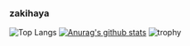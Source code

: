 ### zakihaya

<!--
**zakihaya/zakihaya** is a ✨ _special_ ✨ repository because its `README.md` (this file) appears on your GitHub profile.

Here are some ideas to get you started:

- 🔭 I’m currently working on ...
- 🌱 I’m currently learning ...
- 👯 I’m looking to collaborate on ...
- 🤔 I’m looking for help with ...
- 💬 Ask me about ...
- 📫 How to reach me: ...
- 😄 Pronouns: ...
- ⚡ Fun fact: ...
-->

![Top Langs](https://github-readme-stats.vercel.app/api/top-langs/?username=zakihaya&langs_count=20)
[![Anurag's github stats](https://github-readme-stats.vercel.app/api?username=zakihaya)](https://github.com/zakihaya)
![trophy](https://github-profile-trophy.vercel.app/?username=zakihaya)
